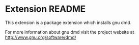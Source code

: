 # Extension README

This extension is a package extension which installs gnu dmd.

For more information about gnu dmd visit the project website at
http://www.gnu.org/software/dmd/

